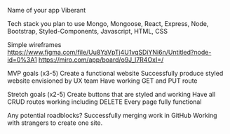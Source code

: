 Name of your app
    Viberant

Tech stack you plan to use
    Mongo, Mongoose, React, Express, Node, Bootstrap, Styled-Components, Javascript, HTML, CSS

Simple wireframes
    https://www.figma.com/file/Uu8YaVpTj4U1vqSDiYNi6n/Untitled?node-id=0%3A1
    https://miro.com/app/board/o9J_l7R4OxI=/

MVP goals (x3-5)
    Create a functional website
    Successfully produce styled website envisioned by UX team
    Have working GET and PUT route

Stretch goals (x2-5)
    Create buttons that are styled and working
    Have all CRUD routes working including DELETE
    Every page fully functional

Any potential roadblocks?
    Successfully merging work in GitHub
    Working with strangers to create one site.